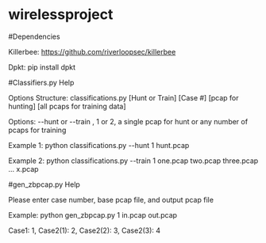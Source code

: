 # wirelessproject

#Dependencies

Killerbee:
https://github.com/riverloopsec/killerbee

Dpkt:
pip install dpkt

#Classifiers.py Help

Options Structure: classifications.py [Hunt or Train] [Case #] [pcap for hunting] [all pcaps for training data]

Options: --hunt or --train , 1 or 2, a single pcap for hunt or any number of pcaps for training

Example 1: python classifications.py --hunt 1 hunt.pcap

Example 2: python classifications.py --train 1 one.pcap two.pcap three.pcap ... x.pcap

#gen_zbpcap.py Help

Please enter case number, base pcap file, and output pcap file

Example: python gen_zbpcap.py 1 in.pcap out.pcap

Case1: 1, Case2(1): 2, Case2(2): 3, Case2(3): 4

